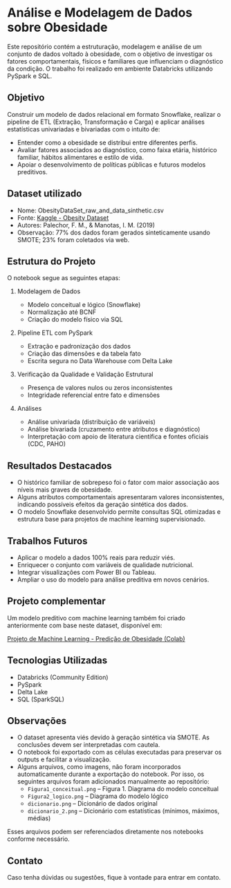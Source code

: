 
# Análise e Modelagem de Dados sobre Obesidade

Este repositório contém a estruturação, modelagem e análise de um conjunto de dados voltado à obesidade, com o objetivo de investigar os fatores comportamentais, físicos e familiares que influenciam o diagnóstico da condição. O trabalho foi realizado em ambiente Databricks utilizando PySpark e SQL.

## Objetivo

Construir um modelo de dados relacional em formato Snowflake, realizar o pipeline de ETL (Extração, Transformação e Carga) e aplicar análises estatísticas univariadas e bivariadas com o intuito de:

- Entender como a obesidade se distribui entre diferentes perfis.
- Avaliar fatores associados ao diagnóstico, como faixa etária, histórico familiar, hábitos alimentares e estilo de vida.
- Apoiar o desenvolvimento de políticas públicas e futuros modelos preditivos.

## Dataset utilizado

- Nome: ObesityDataSet_raw_and_data_sinthetic.csv  
- Fonte: [Kaggle - Obesity Dataset](https://www.kaggle.com/datasets/abdelrahman16/obesity-dataset)  
- Autores: Palechor, F. M., & Manotas, I. M. (2019)  
- Observação: 77% dos dados foram gerados sinteticamente usando SMOTE; 23% foram coletados via web.

## Estrutura do Projeto

O notebook segue as seguintes etapas:

1. Modelagem de Dados
   - Modelo conceitual e lógico (Snowflake)
   - Normalização até BCNF
   - Criação do modelo físico via SQL

2. Pipeline ETL com PySpark
   - Extração e padronização dos dados
   - Criação das dimensões e da tabela fato
   - Escrita segura no Data Warehouse com Delta Lake

3. Verificação da Qualidade e Validação Estrutural
   - Presença de valores nulos ou zeros inconsistentes
   - Integridade referencial entre fato e dimensões

4. Análises
   - Análise univariada (distribuição de variáveis)
   - Análise bivariada (cruzamento entre atributos e diagnóstico)
   - Interpretação com apoio de literatura científica e fontes oficiais (CDC, PAHO)

## Resultados Destacados

- O histórico familiar de sobrepeso foi o fator com maior associação aos níveis mais graves de obesidade.
- Alguns atributos comportamentais apresentaram valores inconsistentes, indicando possíveis efeitos da geração sintética dos dados.
- O modelo Snowflake desenvolvido permite consultas SQL otimizadas e estrutura base para projetos de machine learning supervisionado.

## Trabalhos Futuros

- Aplicar o modelo a dados 100% reais para reduzir viés.
- Enriquecer o conjunto com variáveis de qualidade nutricional.
- Integrar visualizações com Power BI ou Tableau.
- Ampliar o uso do modelo para análise preditiva em novos cenários.

## Projeto complementar

Um modelo preditivo com machine learning também foi criado anteriormente com base neste dataset, disponível em:

[Projeto de Machine Learning - Predição de Obesidade (Colab)](https://github.com/TPRibeiro/mvp_mla/blob/main/Final.ipynb)

## Tecnologias Utilizadas

- Databricks (Community Edition)
- PySpark
- Delta Lake
- SQL (SparkSQL)

## Observações

- O dataset apresenta viés devido à geração sintética via SMOTE. As conclusões devem ser interpretadas com cautela.
- O notebook foi exportado com as células executadas para preservar os outputs e facilitar a visualização.
- Alguns arquivos, como imagens, não foram incorporados automaticamente durante a exportação do notebook. Por isso, os seguintes arquivos foram adicionados manualmente ao repositório:
  - `Figura1_conceitual.png` – Figura 1. Diagrama do modelo conceitual
  - `Figura2_logico.png` – Diagrama do modelo lógico
  - `dicionario.png` – Dicionário de dados original
  - `dicionario_2.png` – Dicionário com estatísticas (mínimos, máximos, médias)

Esses arquivos podem ser referenciados diretamente nos notebooks conforme necessário.

## Contato

Caso tenha dúvidas ou sugestões, fique à vontade para entrar em contato.
